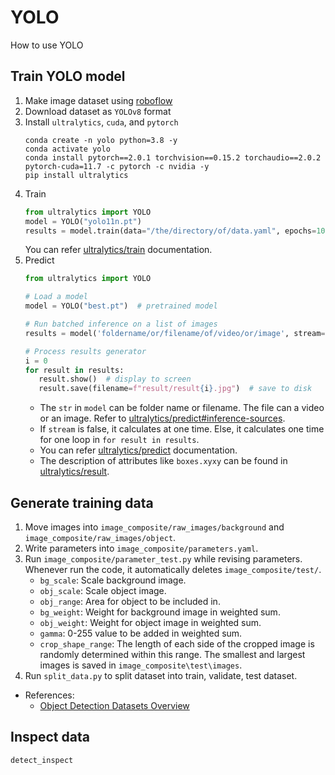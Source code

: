 # YOLO
How to use YOLO

## Train YOLO model
1. Make image dataset using [roboflow](https://roboflow.com/) 
2. Download dataset as `YOLOv8` format
3. Install `ultralytics`, `cuda`, and `pytorch`
   ```shell
   conda create -n yolo python=3.8 -y
   conda activate yolo
   conda install pytorch==2.0.1 torchvision==0.15.2 torchaudio==2.0.2 pytorch-cuda=11.7 -c pytorch -c nvidia -y
   pip install ultralytics
   ```
4. Train
   ```python
   from ultralytics import YOLO
   model = YOLO("yolo11n.pt")
   results = model.train(data="/the/directory/of/data.yaml", epochs=100, imgsz=640)
   ```
   You can refer [ultralytics/train](https://docs.ultralytics.com/modes/train) documentation.
5. Predict
   ```python
   from ultralytics import YOLO

   # Load a model
   model = YOLO("best.pt")  # pretrained model

   # Run batched inference on a list of images
   results = model('foldername/or/filename/of/video/or/image', stream=False)  # return a generator of Results objects

   # Process results generator
   i = 0
   for result in results:
      result.show()  # display to screen
      result.save(filename=f"result/result{i}.jpg")  # save to disk
   ```
   * The `str` in `model` can be folder name or filename. The file can a video or an image. Refer to [ultralytics/predict#inference-sources](https://docs.ultralytics.com/modes/predict/#inference-sources).
   * If `stream` is false, it calculates at one time. Else, it calculates one time for one loop in `for result in results`.
   * You can refer [ultralytics/predict](https://docs.ultralytics.com/modes/predict) documentation.
   * The description of attributes like `boxes.xyxy` can be found in [ultralytics/result](https://docs.ultralytics.com/reference/engine/results/).
## Generate training data
1. Move images into `image_composite/raw_images/background` and `image_composite/raw_images/object`.
2. Write parameters into `image_composite/parameters.yaml`.
3. Run `image_composite/parameter_test.py` while revising parameters. 
   Whenever run the code, it automatically deletes `image_composite/test/`.
   * `bg_scale`: Scale background image.
   * `obj_scale`: Scale object image.
   * `obj_range`: Area for object to be included in.
   * `bg_weight`: Weight for background image in weighted sum.
   * `obj_weight`: Weight for object image in weighted sum.
   * `gamma`: 0-255 value to be added in weighted sum.
   * `crop_shape_range`: The length of each side of the cropped image is randomly determined within this range. The smallest and largest images is saved in `image_composite\test\images`.
4. Run `split_data.py` to split dataset into train, validate, test dataset.
* References:
   * [Object Detection Datasets Overview](https://docs.ultralytics.com/datasets/detect/)

## Inspect data
`detect_inspect`